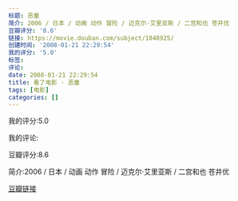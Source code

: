 ```yaml
---
标题: 恶童
简介: 2006 / 日本 / 动画 动作 冒险 / 迈克尔·艾里亚斯 / 二宫和也 苍井优
豆瓣评分: '8.6'
链接: https://movie.douban.com/subject/1848925/
创建时间: '2008-01-21 22:29:54'
我的评分: '5.0'
标签:
评论:
date: 2008-01-21 22:29:54
title: 看了电影 - 恶童
tags: [电影]
categories: []
---
```


我的评分:5.0

我的评论:

豆瓣评分:8.6

简介:2006 / 日本 / 动画 动作 冒险 / 迈克尔·艾里亚斯 / 二宫和也 苍井优

[豆瓣链接](https://movie.douban.com/subject/1848925/)


